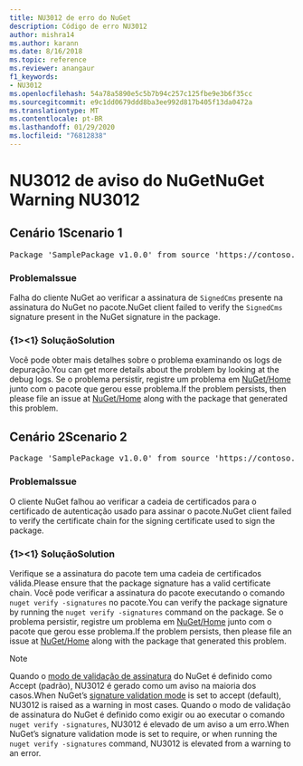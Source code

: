 ```yaml
---
title: NU3012 de erro do NuGet
description: Código de erro NU3012
author: mishra14
ms.author: karann
ms.date: 8/16/2018
ms.topic: reference
ms.reviewer: anangaur
f1_keywords:
- NU3012
ms.openlocfilehash: 54a78a5890e5c5b7b94c257c125fbe9e3b6f35cc
ms.sourcegitcommit: e9c1dd0679ddd8ba3ee992d817b405f13da0472a
ms.translationtype: MT
ms.contentlocale: pt-BR
ms.lasthandoff: 01/29/2020
ms.locfileid: "76812838"
---
```

# <a name="nuget-warning-nu3012"></a><span data-ttu-id="cd3b1-103">NU3012 de aviso do NuGet</span><span class="sxs-lookup"><span data-stu-id="cd3b1-103">NuGet Warning NU3012</span></span>

## <a name="scenario-1"></a><span data-ttu-id="cd3b1-104">Cenário 1</span><span class="sxs-lookup"><span data-stu-id="cd3b1-104">Scenario 1</span></span>

<pre>Package 'SamplePackage v1.0.0' from source 'https://contoso.com/index.json': The primary signature validation failed.</pre>

### <a name="issue"></a><span data-ttu-id="cd3b1-105">Problema</span><span class="sxs-lookup"><span data-stu-id="cd3b1-105">Issue</span></span>

<span data-ttu-id="cd3b1-106">Falha do cliente NuGet ao verificar a assinatura de `SignedCms` presente na assinatura do NuGet no pacote.</span><span class="sxs-lookup"><span data-stu-id="cd3b1-106">NuGet client failed to verify the `SignedCms` signature present in the NuGet signature in the package.</span></span>


### <a name="solution"></a><span data-ttu-id="cd3b1-107">{1&gt;&lt;1} Solução</span><span class="sxs-lookup"><span data-stu-id="cd3b1-107">Solution</span></span>

<span data-ttu-id="cd3b1-108">Você pode obter mais detalhes sobre o problema examinando os logs de depuração.</span><span class="sxs-lookup"><span data-stu-id="cd3b1-108">You can get more details about the problem by looking at the debug logs.</span></span> <span data-ttu-id="cd3b1-109">Se o problema persistir, registre um problema em [NuGet/Home](https://github.com/NuGet/Home/issues) junto com o pacote que gerou esse problema.</span><span class="sxs-lookup"><span data-stu-id="cd3b1-109">If the problem persists, then please file an issue at [NuGet/Home](https://github.com/NuGet/Home/issues) along with the package that generated this problem.</span></span>



## <a name="scenario-2"></a><span data-ttu-id="cd3b1-110">Cenário 2</span><span class="sxs-lookup"><span data-stu-id="cd3b1-110">Scenario 2</span></span>

<pre>Package 'SamplePackage v1.0.0' from source 'https://contoso.com/index.json': The primary signature found a chain building issue:  A certificate chain processed, but terminated in a root certificate which is not trusted by the trust provider.</pre>

### <a name="issue"></a><span data-ttu-id="cd3b1-111">Problema</span><span class="sxs-lookup"><span data-stu-id="cd3b1-111">Issue</span></span>

<span data-ttu-id="cd3b1-112">O cliente NuGet falhou ao verificar a cadeia de certificados para o certificado de autenticação usado para assinar o pacote.</span><span class="sxs-lookup"><span data-stu-id="cd3b1-112">NuGet client failed to verify the certificate chain for the signing certificate used to sign the package.</span></span>


### <a name="solution"></a><span data-ttu-id="cd3b1-113">{1&gt;&lt;1} Solução</span><span class="sxs-lookup"><span data-stu-id="cd3b1-113">Solution</span></span>

<span data-ttu-id="cd3b1-114">Verifique se a assinatura do pacote tem uma cadeia de certificados válida.</span><span class="sxs-lookup"><span data-stu-id="cd3b1-114">Please ensure that the package signature has a valid certificate chain.</span></span> <span data-ttu-id="cd3b1-115">Você pode verificar a assinatura do pacote executando o comando `nuget verify -signatures` no pacote.</span><span class="sxs-lookup"><span data-stu-id="cd3b1-115">You can verify the package signature by running the `nuget verify -signatures` command on the package.</span></span> <span data-ttu-id="cd3b1-116">Se o problema persistir, registre um problema em [NuGet/Home](https://github.com/NuGet/Home/issues) junto com o pacote que gerou esse problema.</span><span class="sxs-lookup"><span data-stu-id="cd3b1-116">If the problem persists, then please file an issue at [NuGet/Home](https://github.com/NuGet/Home/issues) along with the package that generated this problem.</span></span>


> [!Note]
> <span data-ttu-id="cd3b1-117">Quando o [modo de validação de assinatura](../../consume-packages/installing-signed-packages.md#configure-package-signature-requirements) do NuGet é definido como Accept (padrão), NU3012 é gerado como um aviso na maioria dos casos.</span><span class="sxs-lookup"><span data-stu-id="cd3b1-117">When NuGet’s [signature validation mode](../../consume-packages/installing-signed-packages.md#configure-package-signature-requirements) is set to accept (default), NU3012 is raised as a warning in most cases.</span></span> <span data-ttu-id="cd3b1-118">Quando o modo de validação de assinatura do NuGet é definido como exigir ou ao executar o comando `nuget verify -signatures`, NU3012 é elevado de um aviso a um erro.</span><span class="sxs-lookup"><span data-stu-id="cd3b1-118">When NuGet’s signature validation mode is set to require, or when running the `nuget verify -signatures` command, NU3012 is elevated from a warning to an error.</span></span> 
